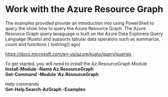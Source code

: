# Work with the Azure Resource Graph
The examples provided provide an introduction into using PowerShell to query the show how to query the Azure Resource Graph. The Azure Resource Graph query lanaguage is built on the Azure Data Explorere Query Language (Kusto) and supports tabular data operators such as summarize, count and functions ( tostring() ago)

https://docs.microsoft.com/en-us/azure/kusto/query/queries

To get started, you will need to install the Az.ResourceGraph Module<br/>
**Install-Module -Name Az.ResourceGraph**<br/>
**Get-Command -Module 'Az.ResourceGraph**

Help commands<br/>
**Get-Help Search-AzGraph -Examples**
